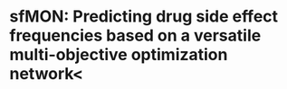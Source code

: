 # sfMON: Predicting drug side effect frequencies based on a versatile multi-objective optimization network<
